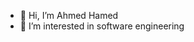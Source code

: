 - 👋 Hi, I’m Ahmed Hamed
- 👀 I’m interested in software engineering 

<!---
elsunhoty/elsunhoty is a ✨ special ✨ repository because its `README.md` (this file) appears on your GitHub profile.
You can click the Preview link to take a look at your changes.
--->
